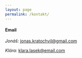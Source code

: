```yaml
---
layout: page
permalink: /kontakt/
---
```


#### Email

_Jonáš:_ [jonas.kratochvil@gmail.com](mailto:jonas.kratochvil@gmail.com)

_Klára:_ [klara.lasek@email.com](mailto:klara.lasek@email.com)
